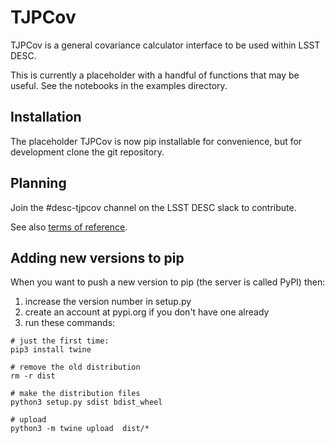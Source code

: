 # TJPCov

TJPCov is a general covariance calculator interface to be used within LSST DESC.

This is currently a placeholder with a handful of functions that may be useful.
See the notebooks in the examples directory.

## Installation

The placeholder TJPCov is now pip installable for convenience, but for development
clone the git repository.


## Planning

Join the #desc-tjpcov channel on the LSST DESC slack to contribute.

See also [terms of reference](https://github.com/LSSTDESC/TJPCov/blob/master/doc/Terms_of_Reference.md).

## Adding new versions to pip

When you want to push a new version to pip (the server is called PyPI) then:

1. increase the version number in setup.py
2. create an account at pypi.org if you don't have one already
3. run these commands:

```
# just the first time:
pip3 install twine

# remove the old distribution
rm -r dist

# make the distribution files
python3 setup.py sdist bdist_wheel

# upload
python3 -m twine upload  dist/*
```
